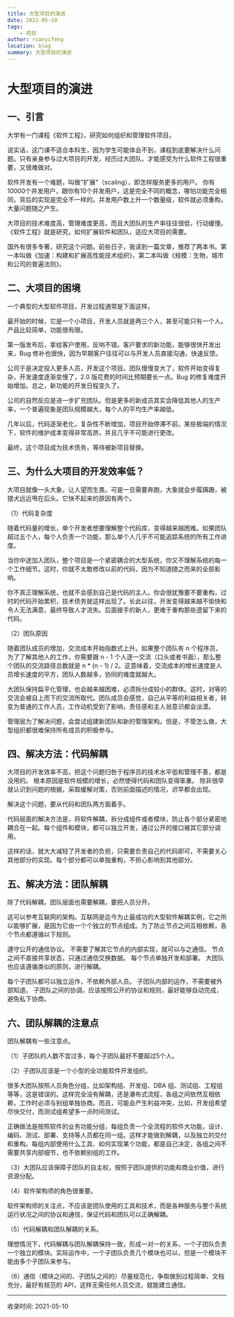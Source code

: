 ```yaml
---
title: 大型项目的演进
date: 2021-05-10
tags:
    - 项目
author: ruanyifeng
location: blog
summary: 大型项目的演进
---
```

# 大型项目的演进
## 一、引言
大学有一门课程《软件工程》，研究如何组织和管理软件项目。

说实话，这门课不适合本科生，因为学生可能体会不到，课程到底要解决什么问题。只有亲身参与过大项目的开发，经历过大团队，才能感受为什么软件工程很重要，又很难做对。

软件开发有一个难题，叫做"扩展"（scaling），即怎样服务更多的用户。 你有10000个并发用户，跟你有10个并发用户，这是完全不同的概念，哪怕功能完全相同，背后的实现是完全不一样的。并发用户数上升一个数量级，软件就必须重构，大量问题随之产生。

大项目的技术难度高，管理难度更高，而且大团队的生产率往往很低，行动缓慢。 《软件工程》就是研究，如何扩展软件和团队，适应大项目的需要。

国外有很多专著，研究这个问题。前些日子，我读到一篇文章，推荐了两本书。第一本叫做《加速：构建和扩展高性能技术组织》，第二本叫做《规模：生物，城市和公司的普遍法则》。

## 二、大项目的困境
一个典型的大型软件项目，开发过程通常是下面这样。

最开始的时候，它是一个小项目，开发人员就是两三个人，甚至可能只有一个人。产品比较简单，功能很有限。

第一版发布后，拿给客户使用，反响不错。客户要求的新功能，能够很快开发出来，Bug 修补也很快，因为早期客户往往可以与开发人员直接沟通，快速反馈。

公司于是决定投入更多人员，开发这个项目。团队慢慢变大了，软件开始变得复杂，开发速度逐渐变慢了，2.0 版花费的时间比预期要长一点。Bug 的修复难度开始增加。总之，新功能的开发日程变久了。

公司的自然反应是进一步扩充团队。但是更多的新成员其实会降低其他人的生产率，一个普遍现象是团队规模越大，每个人的平均生产率越低。


几年以后，代码逐渐老化，复杂性不断增加，项目开始停滞不前。某些极端的情况下，软件的维护成本变得非常高昂，并且几乎不可能进行更改。

最终，这个项目成为技术债务，等待被新项目替换。

## 三、为什么大项目的开发效率低？
大项目就像一头大象，让人望而生畏。可是一旦需要奔跑，大象就会步履蹒跚，被猎犬远远甩在后头。它快不起来的原因有两个。

（1）代码复杂度

随着代码量的增长，单个开发者想要理解整个代码库，变得越来越困难。如果团队超过五个人，每个人负责一个功能，那么单个人几乎不可能追踪系统的所有工作进度。

当你中途加入团队，整个项目是一个紧密耦合的大型系统，你又不理解系统的每一个工作细节。这时，你就不太敢修改以前的代码，因为不知道随之而来的全部影响。



你不真正理解系统，也就不会感到自己是代码的主人。你会很犹豫要不要重构，过时的代码开始累积，技术债务就这样出现了。长此以往，开发变得越来越不愉快和令人无法满意，最终导致人才流失。后面接手的新人，更难于重构那些遗留下来的代码。

（2）团队原因

随着团队成员的增加，交流成本开始指数式上升。如果整个团队有 n 个程序员，为了了解其他人的工作，你需要跟 n - 1 个人逐一交流（口头或者书面），那么整个团队的交流路径总数就是 n * (n - 1) / 2。这意味着，交流成本的增长速度是人员增长速度的平方，团队人数越多，协同的难度就越大。



大团队保持扁平化管理，也会越来越困难，必须拆分成较小的群体。这时，对等的交流会被自上而下的交流所取代。团队成员会感觉，自己从平等的利益相关者，转变为普通的工作人员，工作动机受到了影响，责任感和主人翁意识都会淡漠。



管理层为了解决问题，会尝试组建新团队和新的管理架构。但是，不管怎么做，大型组织都很难保持所有成员的积极参与。

## 四、解决方法：代码解耦
大项目的开发效率不高，把这个问题归咎于程序员的技术水平低和管理不善，都是没用的。 根本原因是软件规模的增长，必然使得代码和团队变得笨重。 除非很早就认识到问题的根据，采取缓解对策，否则前面描述的情况，迟早都会出现。

解决这个问题，要从代码和团队两方面着手。

代码层面的解决方法是，将软件解耦，拆分成组件或者模块，防止各个部分紧密地耦合在一起。每个组件和模块，都可以独立开发，通过公开的接口被其它部分调用。



这样的话，就大大减轻了开发者的负担，只需要负责自己的代码即可，不需要关心其他部分的实现。每个部分都可以单独重构，不担心影响到其他部分。

## 五、解决方法：团队解耦
除了代码解耦，团队层面也需要解耦，要把人员分开。

这可以参考互联网的架构。互联网是迄今为止最成功的大型软件解耦实例，它之所以能够扩展，是因为它由一个个独立的节点组成。为了防止节点之间互相依赖，各个节点都遵循以下规则。

遵守公开的通信协议。
不需要了解其它节点的内部实现，就可以与之通信。
节点之间不直接共享状态，只通过通信交换数据。
每个节点单独开发和部署。
大团队也应该遵循类似的原则，进行解耦。

每个子团队都可以独立运作，不依赖外部人员。
子团队内部的运作，不需要被外部知道。
子团队之间的协调，应该按照公开的协议和规则，最好能够自动完成，避免私下协商。
## 六、团队解耦的注意点
团队解耦有一些注意点。



（1）子团队的人数不宜过多，每个子团队最好不要超过5个人。

（2）子团队应该是一个小型的全功能软件开发组织。

很多大团队按照人员角色分组，比如架构组、开发组、DBA 组、测试组、工程组等等，这是错误的。这样完全没有解耦，还是瀑布式流程，各组之间依然互相依赖，工作时必须与别组单独协商。而且，可能会产生利益冲突，比如，开发组希望尽快交付，而测试组希望多一点时间测试。

正确做法是按照软件的业务功能分组，每组负责一个全流程的软件大功能，设计、编码、测试、部署、支持等人员都在同一组。这样才能做到解耦，以及独立的交付和重构。每组内部使用什么工具、如何实现某个功能，都是自己决定，各组之间不需要共享内部细节，也不依赖别组的工作。

（3）大团队应该保障子团队的自主权，按照子团队提供的功能和商业价值，进行资源分配。

（4）软件架构师的角色很重要。

软件架构师的关注点，不应该是团队使用的工具和技术，而是各种服务与整个系统运行状况之间的协议和通信，保证代码和团队可以正确解耦。

（5）代码解耦和团队解耦的关系。

理想情况下，代码解耦与团队解耦保持一致，形成一对一的关系，一个子团队负责一个独立的模块。实际运作中，一个子团队负责几个模块也可以，但是一个模块不能由多个子团队来参与。

（6）通信（模块之间的、子团队之间的）尽量规范化，争取做到过程简单、文档充分，最好有规范的 API，这样无需任何人员交流，就能建立通信。


---
收录时间: 2021-05-10

<Vssue :title="$title" />
